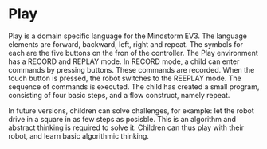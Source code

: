 # Play
Play is a domain specific language for the Mindstorm EV3. 
The language elements are forward, backward, left, right and repeat.
The symbols for each are the five buttons on the fron of the controller.
The Play environment has a RECORD and REPLAY mode. In RECORD mode,
a child can enter commands by pressing buttons. These commands are recorded.
When the touch button is pressed, the robot switches to the REEPLAY mode. The sequence of commands is executed.
The child has created a small program, consisting of four basic steps, and a
flow construct, namely repeat.

In future versions, children can solve challenges, for example: let the robot drive
in a square in as few steps as posisble. This is an algorithm and 
abstract thinking is required to solve it. Children can thus play with their robot, and learn
basic algorithmic thinking. 
